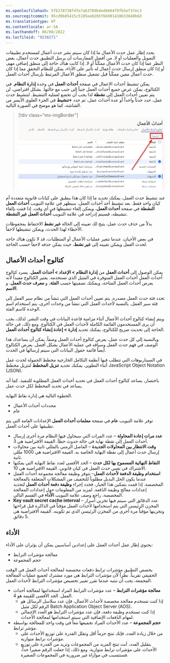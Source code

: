```yaml
---
ms.openlocfilehash: 5fb278738fdfe7a63760b4ed6664f8fb5ef37ec3
ms.sourcegitcommit: 95cd9b85415c5105ee0265f66991410633840b6d
ms.translationtype: HT
ms.contentlocale: ar-SA
ms.lasthandoff: 08/08/2022
ms.locfileid: "9238271"
---
```

يحدد إطار عمل حدث الأعمال ما إذا كان سيتم نشر حدث أعمال لمستخدم تطبيقات التمويل والعمليات أو لا. من أفضل الممارسات أن يرسل التطبيق حدث أعمال، بغض النظر عما إذا كان حدث الأعمال ممكّناً أو لا. إذا كانت هناك حاجة إلى منطق إضافي مهم، أو إذا كان منطق إرسال حدث أعمال له تأثير على الأداء، يمكن للنظام التحقق مما إذا كان حدث أعمال معين ممكّناً قبل تشغيل منطق الأعمال المرتبط بإرسال أحداث العمل.

يمكن تنشيط أحداث الاعمال في صفحة **أحداث العمل** في وحدة **إدارة النظام**. في الكتالوج، يمكن عرض جميع أحداث العمل جنباً إلى جنب مع حالتها. بشكل افتراضي، لن يتم تعيين أحداث العمل إلى **نشطة** لذا يجب أن تخضع لعملية التنشيط. لتنشيط حدث عمل، حدد حدثاً واحداً أو عدة أحداث عمل، ثم حدد **+تنشيط** في الجزء العلوي الأيسر من الشاشة، كما هو موضح في الصورة التالية.


> [!div class="mx-imgBorder"]
> [![لقطة شاشة لصفحة أحداث العمل، تعرض الزر + تنشيط.](../media/activate-event.png)](../media/activate-event.png#lightbox)

عند تنشيط حدث العمل، يمكنك تحديد ما إذا كان هذا ينطبق على كيانات قانونية متعددة أم كيان واحد فقط. بعد تنشيط أحد أحداث العمل، سيظهر في علامة التبويب **أحداث العمل النشطة** في صفحة **أحداث العمل**، ويمكن إلغاء تنشيطها في أي وقت. إذا قمت بإلغاء تنشيطه، فسيتم إدراجه في علامة التبويب **أحداث العمل غير النشطة**. 

بدلاً من حذف حدث عمل، يتيح لك تعيينه إلى الحالة **غير نشط** الاحتفاظ بمحفوظات الأخطاء لهذا الحدث، ويمكن تنشيطها لاحقاً. 

في بعض الأحيان، عندما تتغير عمليات الأعمال أو المتطلبات، قد لا تكون هناك حاجة لحدث العمل ويمكن تعيينه إلى **غير نشط**، حيث يمكن حذفه لاحقاً حسب الحاجة. 

## <a name="business-event-catalog"></a>كتالوج أحداث الأعمال
يمكن الوصول إلى **أحداث العمل** من **إدارة النظام > الإعداد > أحداث العمل**. يسرد كتالوج أحداث العمل أحداث العمل المتوفرة في المثيل الذي تستخدمه. يعتبر الكتالوج مفيداً لأنه يعرض أحداث العمل المتاحة، ويمكنك تصفيتها حسب **الفئة**، و **معرف حدث العمل**، و **الاسم**.

تحدد فئة حدث العمل مصدره. يتم تعيين أحداث العمل التي تنشأ من نظام سير العمل إلى فئة سير العمل. بالنسبة لأحداث العمل التي تنشأ من وحدات أخرى، يتم استخدام اسم الوحدة كاسم الفئة.

ويتم إنشاء كتالوج أحداث الأعمال أثناء مزامنة قاعدة البيانات في وقت النشر. لذلك، يجب أن يرى المستخدمون القائمة الكاملة لأحداث العمل في الكتالوج. ومع ذلك، في حالة الحاجة إلى تحديث صريح للكتالوج، يمكنك تحديد **إدارة > إعادة إنشاء كتالوج أحداث العمل**.

وبالنسبة إلى كل حدث عمل، يعرض كتالوج أحداث العمل وصفاً. يمكن أن يساعدك هذا الوصف في فهم حدث العمل وسياقه في عملية الأعمال بشكل أفضل. يعرض الكتالوج أيضاً قائمة حقول البيانات التي سيتم إرسالها في الحدث.

في السيناريوهات التي تتطلب فيها أنظمة التكامل الخارجية مخطط الحمولة لحدث عمل أثناء التطوير، يمكنك تحديد **تنزيل المخطط** لتنزيل مخطط JavaScript Object Notation ‏(JSON).

باختصار، يساعد كتالوج أحداث العمل في تحديد أحداث العمل المطلوبة للتنفيذ. كما أنه يساعد في تحديد المخطط لكل حدث عمل.

الخطوة التالية هي إدارة نقاط النهاية.

- محددات أحداث الأعمال
- عام

توفر علامة التبويب **عام** في صفحة **معلمات أحداث العمل** الإعدادات العامة التي يتم تطبيقها على أحداث العمل.

- **عدد مرات إعادة المحاولة‬** – عدد المرات التي سيحاول فيها النظام مرة أخرى إرسال أحداث العمل إلى نقطة نهاية في حالة حدوث خطأ. القيمة الافتراضية هي 3.
- **وقت الانتظار بين المحاولات الجديدة** – الفاصل الزمني بالمللي ثانية بين محاولات إرسال حدث أعمال إلى نقطة النهاية الخاصة به. القيمة الافتراضية هي 1000 مللي ثانية.
- **النقاط النهائية المسموح بها لكل حدث‬** – الحد الأقصى لعدد نقاط النهاية التي يمكنها الاشتراك في نفس حدث العمل في كيان قانوني. القيمة الافتراضية هي 10.
- **استخدام وظيفة الدفعة لأحداث العمل**– تتوفر وظيفة معالجة مجموعة أحداث العمل عندما يكون الحل البديل مطلوباً للتخفيف من المشكلات المتعلقة بالمعالجة المخصصة. إذا قمت بتمكين هذا الخيار، فحدد إجراء **وظيفة دفعة أحداث العمل** لتحديد إعدادات معالج وظيفة الدُفعة. لمزيد من المعلومات حول إعدادات المعالجة المخصصة، راجع وصف علامة التبويب **الأداء** في القسم التالي.
- **Key vault secret cache interval** – عدد الدقائق التي سيتم فيها تخزين أسرار المخزن الرئيسي التي يتم استخدامها لأحداث العمل مؤقتاً في الذاكرة قبل قراءتها وتخزينها مؤقتاً مرة أخرى من المخزن الرئيسي الذي تم تكوينه. القيمة الافتراضية هي 5 دقائق.

## <a name="performance"></a>الأداء
يحتوي إطار عمل أحداث العمل على إعدادين أساسيين يمكن أن يؤثران على الأداء:

- معالجة مؤشرات الترابط
- حجم المجموعة
 
يخصص التطبيق مؤشرات ترابط دفعات مخصصة لمعالجة أحداث العمل في الوقت الحقيقي تقريباً. نظراً لأن مؤشرات الترابط هي مورد مشترك لجميع عمليات المعالجة المجمعة، يجب أن تنتبه عندما تقرر تغيير تخصيص مؤشرات الترابط لأحداث العمل.

- **معالجة مؤشرات الترابط** – عدد مؤشرات الترابط المراد استخدامها لمعالجة أحداث العمل. الحد الأقصى للقيمة هو 4.
    - إذا كنت تستخدم معالجة مخصصة لأحداث الأعمال، فإن عدد سلاسل الرسائل هو الرقم لكل مثيل Batch Application Object Server (‏AOS).
    - إذا كنت تستخدم وظيفة دفعة، فإن عدد مؤشرات الترابط هو العدد الإجمالي لمهام الدُفعات الإضافية التي سيتم استخدامها لمعالجة الأحداث.
- **حجم المجموعة‬** – عدد الأحداث المراد تجميعها معاً في وقت واحد للمعالجة بواسطة مؤشر ترابط.
    - من خلال زيادة العدد، فإنك تنتج حزماً أقل وتقلل القدرة على توزيع الأحداث على مؤشرات ترابط متوازية.
    - بتقليل العدد، أنت تنتج المزيد من المجموعات وتزيد من القدرة على توزيع الأحداث على مؤشرات ترابط متوازية. ومع ذلك، إذا جعلت الرقم صغيراً جداً، فستتسبب في موازاة غير ضرورية في المجموعات الصغيرة.

